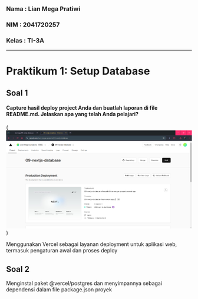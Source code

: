 ### Nama : Lian Mega Pratiwi
### NIM : 2041720257
### Kelas : TI-3A
---

# Praktikum 1: Setup Database
## Soal 1
#### Capture hasil deploy project Anda dan buatlah laporan di file README.md. Jelaskan apa yang telah Anda pelajari?

(![Screenshoot](P1_S1.png))

Menggunakan Vercel sebagai layanan deployment untuk aplikasi web, termasuk pengaturan awal dan proses deploy

## Soal 2
Menginstal paket @vercel/postgres dan menyimpannya sebagai dependensi dalam file package.json proyek